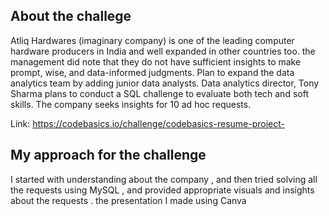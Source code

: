 ## About the challege 

Atliq Hardwares (imaginary company) is one of the leading computer hardware producers in India and well expanded in other countries too.
the management did note that they do not have sufficient insights to make prompt, wise, and data-informed judgments.
Plan to expand the data analytics team by adding junior data analysts.
Data analytics director, Tony Sharma plans to conduct a SQL challenge to evaluate both tech and soft skills.
The company seeks insights for 10 ad hoc requests.

Link: https://codebasics.io/challenge/codebasics-resume-project-

## My approach for the challenge

I started with  understanding about the company , and then tried solving all the requests using MySQL , 
and provided appropriate visuals  and insights about the requests .
the presentation I made using Canva 

